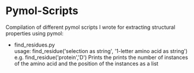 # Pymol-Scripts
Compilation of different pymol scripts I wrote for extracting structural properties using pymol:

-  find_residues.py  
   usage: find_residue('selection as string', '1-letter amino acid as string')
   e.g. find_residue('protein','D')
   Prints the prints the number of instances of the amino acid and the position of the instances as a list

